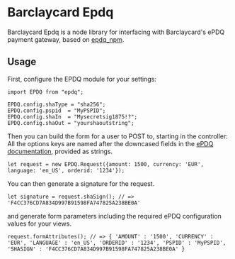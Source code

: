 # Barclaycard Epdq

Barclaycard Epdq is a node library for interfacing with Barclaycard's ePDQ payment gateway, based on [epdq_npm](https://github.com/UKForeignOffice/epdq_npm).

## Usage

First, configure the EPDQ module for your settings:

```JS
import EPDQ from "epdq";

EPDQ.config.shaType = "sha256";
EPDQ.config.pspid  = "MyPSPID";
EPDQ.config.shaIn  = "Mysecretsig1875!?";
EPDQ.config.shaOut = "yourshaoutstring";
```

Then you can build the form for a user to POST to, starting in the controller: All the options keys are named after the downcased fields in the [ePDQ documentation](https://mdepayments.epdq.co.uk/ncol/ePDQ_e-Com-ADV_EN.pdf), provided as strings.

```JS
let request = new EPDQ.Request({amount: 1500, currency: 'EUR', language: 'en_US', orderid: '1234'});
```

You can then generate a signature for the request.

```JS
let signature = request.shaSign(); // => 'F4CC376CD7A834D997B91598FA747825A238BE0A'
```

and generate form parameters including the required ePDQ configuration values for your views.

```JS
request.formAttributes(); // => { 'AMOUNT' : '1500', 'CURRENCY' : 'EUR', 'LANGUAGE' : 'en_US', 'ORDERID' : '1234', 'PSPID' : 'MyPSPID', 'SHASIGN' : 'F4CC376CD7A834D997B91598FA747825A238BE0A' }
```
